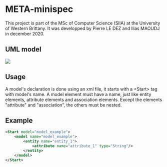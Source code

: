 # META-minispec

This project is part of the MSc of Computer Science (SIIA) at the University of Western Brittany. It was developped by Pierre LE DEZ and Ilias MAOUDJ in december 2020.

## UML model
<p><img src="http://www.plantuml.com/plantuml/png/RP7FJiCm3CRlUGfhHwHEErS8ROSTTW0XXhY7rcij4cUANS4OUtVQbQufwit-VL_ynrcBsgYDTqO-Y8ysMWy-S2Zg63o2nWOJHMfRXa_Y2WxMIQeKpefiL2EzDugx8l2UlX5MnbmLUB8Uowr3ZwnmDW3SWXps6jjgvZBO7aE93iuZsBAIdb9oQt8jewVZJ9cDI2Z8AWM-kZnn3h1ZnGfZbzklIIxjhFcOJwi2X4FhJfgOoJRtFrdM3px3-_bdXDiQSzeulZ7zIR98LQtP0onMo-NTOhXB3jW5X69wyjyuzid13k5eRd-J4-_OjtMFYGntVICX3H7Ebp_m78aL4_22R3rnzHg2wwWPddIB3VOfJ9yOKrE9K50i7FQnHwr3AMQDN3RU_G80" /></p>

## Usage
A model's declaration is done using an xml file, it starts with a &lt;Start&gt; tag with model's name.
A model element must have a name, just like entity elements, attribute elements and association elements.
Except the elements "attribute" and "association", the others must be nested.

## Example

```xml
<Start model="model_example">
    <model name="model_example">
        <entity name="entity_1">
            <attribute name="attribute_1" type="String"/>
        </entity>
    </model>
</Start>
```
